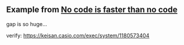 ## Example from [No code is faster than no code](https://thoughtbot.com/blog/read-between-the-lines#no-code-is-faster-than-no-code)

gap is so huge...

verify: https://keisan.casio.com/exec/system/1180573404

